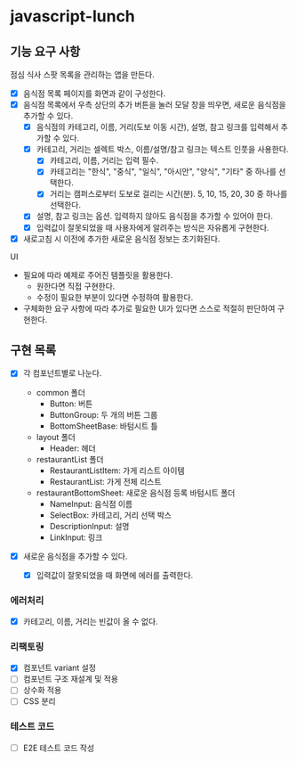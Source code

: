 # javascript-lunch

## 기능 요구 사항

점심 식사 스팟 목록을 관리하는 앱을 만든다.

- [x] 음식점 목록 페이지를 화면과 같이 구성한다.
- [x] 음식점 목록에서 우측 상단의 추가 버튼을 눌러 모달 창을 띄우면, 새로운 음식점을 추가할 수 있다.
  - [x] 음식점의 카테고리, 이름, 거리(도보 이동 시간), 설명, 참고 링크를 입력해서 추가할 수 있다.
  - [x] 카테고리, 거리는 셀렉트 박스, 이름/설명/참고 링크는 텍스트 인풋을 사용한다.
    - [x] 카테고리, 이름, 거리는 입력 필수.
    - [x] 카테고리는 "한식", "중식", "일식", "아시안", "양식", "기타" 중 하나를 선택한다.
    - [x] 거리는 캠퍼스로부터 도보로 걸리는 시간(분). 5, 10, 15, 20, 30 중 하나를 선택한다.
  - [x] 설명, 참고 링크는 옵션. 입력하지 않아도 음식점을 추가할 수 있어야 한다.
  - [x] 입력값이 잘못되었을 때 사용자에게 알려주는 방식은 자유롭게 구현한다.
- [x] 새로고침 시 이전에 추가한 새로운 음식점 정보는 초기화된다.

UI

- 필요에 따라 예제로 주어진 템플릿을 활용한다.
  - 원한다면 직접 구현한다.
  - 수정이 필요한 부분이 있다면 수정하여 활용한다.
- 구체화한 요구 사항에 따라 추가로 필요한 UI가 있다면 스스로 적절히 판단하여 구현한다.

## 구현 목록

- [x] 각 컴포넌트별로 나눈다.

  - common 폴더
    - Button: 버튼
    - ButtonGroup: 두 개의 버튼 그룹
    - BottomSheetBase: 바텀시트 틀
  - layout 폴더
    - Header: 헤더
  - restaurantList 폴더
    - RestaurantListItem: 가게 리스트 아이템
    - RestaurantList: 가게 전체 리스트
  - restaurantBottomSheet: 새로운 음식점 등록 바텀시트 폴더
    - NameInput: 음식점 이름
    - SelectBox: 카테고리, 거리 선택 박스
    - DescriptionInput: 설명
    - LinkInput: 링크

- [x] 새로운 음식점을 추가할 수 있다.
  - [x] 입력값이 잘못되었을 때 화면에 에러를 출력한다.

### 에러처리

- [x] 카테고리, 이름, 거리는 빈값이 올 수 없다.

### 리팩토링

- [x] 컴포넌트 variant 설정
- [ ] 컴포넌트 구조 재설계 및 적용
- [ ] 상수화 적용
- [ ] CSS 분리

### 테스트 코드

- [ ] E2E 테스트 코드 작성
